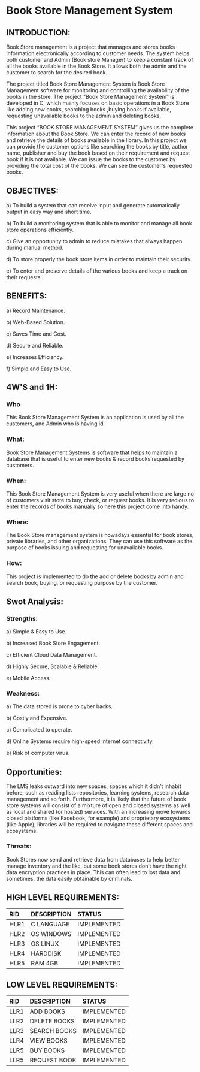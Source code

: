 # **Book Store Management System**

## INTRODUCTION:

Book Store management is a project that manages and stores books information electronically according to customer needs. The system helps both customer and Admin (Book store Manager) to keep a constant track of all the books available in the Book Store. It allows both the admin and the customer to search for the desired book.

The project titled Book Store Management System is Book Store Management software for monitoring and controlling the availability of the books in the store. The project “Book Store Management System” is developed in C, which mainly focuses on basic operations in a Book Store like adding new books, searching books ,buying books if available, requesting unavailable books to the admin and deleting books.

This project “BOOK STORE MANAGEMENT SYSTEM” gives us the complete information about the Book Store. We can enter the record of new books and retrieve the details of books available in the library. In this project we can provide the customer options like searching the books by title, author name, publisher and buy the book based on their requirement and request book if it is not available. We can issue the books to the customer by providing the total cost of the books. We can see the customer's requested books.

## OBJECTIVES:
a) To build a system that can receive input and generate automatically output in easy way and short time.

b) To build a monitoring system that is able to monitor and manage all book store operations efficiently.

c) Give an opportunity to admin to reduce mistakes that always happen during manual method.

d) To store properly the book store items in order to maintain their security.

e) To enter and preserve details of the various books and keep a track on their requests.

## **BENEFITS:**
a) Record Maintenance.

b) Web-Based Solution.

c) Saves Time and Cost.

d) Secure and Reliable.

e) Increases Efficiency.

f) Simple and Easy to Use.

## **4W'S and 1H:**

### Who
This Book Store Management System is an application is used by all the customers, and Admin who is having id.

### What:
Book Store Management Systems is software that helps to maintain a database that is useful to enter new books & record books requested by customers.

### When:
This Book Store Management System is very useful when there are large no of customers visit store to buy, check, or request books. It is very tedious to enter the records of books manually so here this project come into handy.

### Where:
The Book Store management system is nowadays essential for book stores, private libraries, and other organizations. They can use this software as the purpose of books issuing and requesting for unavailable books.

### How:
This project is implemented to do the add or delete books by admin and search book, buying, or requesting purpose by the customer.

## **Swot Analysis:**

### Strengths:
a) Simple & Easy to Use.

b) Increased Book Store Engagement.

c) Efficient Cloud Data Management.

d) Highly Secure, Scalable & Reliable. 

e) Mobile Access.

### Weakness:
a) The data stored is prone to cyber hacks.

b) Costly and Expensive.

c) Complicated to operate.

d) Online Systems require high-speed internet connectivity.

e) Risk of computer virus.

## Opportunities:
The LMS leaks outward into new spaces, spaces which it didn’t inhabit before, such as reading lists repositories, learning systems, research data management and so forth. Furthermore, it is likely that the future of book store systems will consist of a mixture of open and closed systems as well as local and shared (or hosted) services. With an increasing move towards closed platforms (like Facebook, for example) and proprietary ecosystems (like Apple), libraries will be required to navigate these different spaces and ecosystems.

### Threats:
Book Stores now send and retrieve data from databases to help better manage inventory and the like, but some book stores don’t have the right data encryption practices in place. This can often lead to lost data and sometimes, the data easily obtainable by criminals.

## HIGH LEVEL REQUIREMENTS:

|RID|DESCRIPTION|STATUS|
|:--|:----------|:-----|
|HLR1|C LANGUAGE|IMPLEMENTED|
|HLR2|OS WINDOWS|IMPLEMENTED|
|HLR3|OS LINUX|IMPLEMENTED|
|HLR4|HARDDISK|IMPLEMENTED|
|HLR5|RAM 4GB|IMPLEMENTED|

## LOW LEVEL REQUIREMENTS:

|RID|DESCRIPTION|STATUS|
|:--|:----------|:-----|
|LLR1|ADD BOOKS|IMPLEMENTED|
|LLR2|DELETE BOOKS|IMPLEMENTED|
|LLR3|SEARCH BOOKS|IMPLEMENTED|
|LLR4|VIEW BOOKS|IMPLEMENTED|
|LLR5|BUY BOOKS|IMPLEMENTED|
|LLR5|REQUEST BOOK|IMPLEMENTED|







